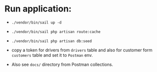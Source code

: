 # Run application:

- `./vendor/bin/sail up -d`

- `./vendor/bin/sail php artisan route:cache`

- `./vendor/bin/sail php artisan db:seed`

- copy a token for drivers from `drivers` table 
and also for customer form `customers` table 
and set it to `Postman` env.

- Also see `docs/` directory from Postman collections.

